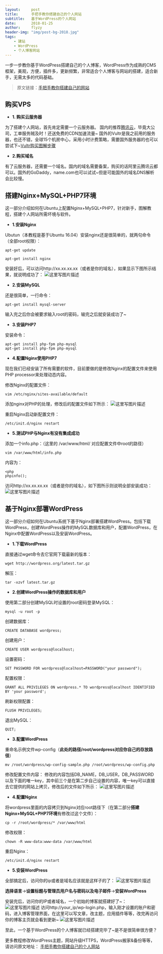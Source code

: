 ```yaml
---
layout:     post
title:      手把手教你搭建自己的个人网站
subtitle:   基于WordPress的个人网站
date:       2018-01-25
author:     flyzy
header-img: "img/post-bg-2018.jpg"
tags:
    - 建站
    - WordPress
    - 个人博客网站
---
```


一步一步教你基于WordPress搭建自己的个人博客，WordPress作为成熟的CMS框架，美观，方便，插件多，更新频繁，非常适合个人博客与网站的搭建，适合新手，无需太多的代码基础。

> 原文链接：[手把手教你搭建自己的网站](https://www.flyzy2005.cn/build-page)


购买VPS
-----
- **1. 购买云服务器**

为了搭建个人网站，首先肯定需要一个云服务器。
国内的推荐[腾讯云](https://cloud.tencent.com/redirect.php?redirect=1005&cps_key=42c9b322fd48ff0ce405a0c7d78612fd)，毕竟大公司，工单服务贼及时！还送免费的CDN加速流量~
国外的Vultr是我之前用的服务器，也还不错，全球15个机房中心，采用小时计费策略，需要国外服务器的也可以尝试下~[Vultr购买图解步骤](https://www.flyzy2005.cn/vps/vultr-deploy)

- **2.购买域名**

有了云服务器，还需要一个域名。国内的域名需要备案，购买的话阿里云腾讯云都可以。国外的GoDaddy，name.com也可以试试~但是可能国外的域名DNS解析会比较慢。


搭建Nginx+MySQL+PHP7环境
-----
这一部分介绍如何在Ubuntu上配置Nginx+MySQL+PHP7，针对新手，图解教程，搭建个人网站所需坏境与软件。

- **1.安装Nginx**

Ubutun（本教程是基于Ubuntu 16.04）安装nginx还是很简单的，就两句命令（全部root权限）：
```
apt-get update
 
apt-get install nginx
```
安装好后，可以访问http://xx.xx.xx.xx（或者是你的域名），如果显示下图所示结果，就说明成功了：
![这里写图片描述](http://img.blog.csdn.net/20180125160104206?watermark/2/text/aHR0cDovL2Jsb2cuY3Nkbi5uZXQvd2Y2MzI4NTY2OTU=/font/5a6L5L2T/fontsize/400/fill/I0JBQkFCMA==/dissolve/70/gravity/SouthEast)

- **2.安装MySQL**

还是很简单，一行命令：
```
apt-get install mysql-server
```
输入完之后你会被要求输入root的密码，输完之后就安装成功了~

- **3.安装PHP7**

安装命令：
```
apt-get install php-fpm php-mysql
apt-get install php-fpm php-mysql
```

- **4.配置Nginx使用PHP7**

现在我们已经安装了所有需要的软件，目前要做的是修改Nginx的配置文件来使用PHP processor来处理动态内容。

修改Nginx的配置文件：
```
vim /etc/nginx/sites-available/default
```
添加nginx对PHP的处理，修改后的配置文件如下所示：
![这里写图片描述](http://img.blog.csdn.net/20180125160344568?watermark/2/text/aHR0cDovL2Jsb2cuY3Nkbi5uZXQvd2Y2MzI4NTY2OTU=/font/5a6L5L2T/fontsize/400/fill/I0JBQkFCMA==/dissolve/70/gravity/SouthEast)

重启Nginx启动新配置文件：
```
/etc/init.d/nginx restart
```
- **5.测试PHP与Nginx有没有集成成功**

添加一个info.php：（这里的 /var/www/html/ 对应配置文件中root的路径）
```
vim /var/www/html/info.php
```
内容为：
```
<php 
phpinfo();
```
访问http://xx.xx.xx.xx（或者是你的域名），如下图所示则说明全部安装成功：
![这里写图片描述](http://img.blog.csdn.net/20180125160606202?watermark/2/text/aHR0cDovL2Jsb2cuY3Nkbi5uZXQvd2Y2MzI4NTY2OTU=/font/5a6L5L2T/fontsize/400/fill/I0JBQkFCMA==/dissolve/70/gravity/SouthEast)


基于Nginx部署WordPress
-----
这一部分介绍如何在Ubuntu系统下基于Nginx部署搭建WordPress。包括下载WordPress，创建WordPress操作的MySQL数据库和用户，配置WordPress，在Nginx中配置WordPress以及安装WordPress。

- **1.下载WordPress**

直接通过wget命令去它官网下载最新的版本：
```
wget http://wordpress.org/latest.tar.gz
```
解压：
```	
tar -xzvf latest.tar.gz
```

- **2.创建WordPress操作的数据库和用户**

使用第二部分创建MySQL时设置的root密码登录MySQL：
```
mysql -u root -p
```
创建数据库：
```
CREATE DATABASE wordpress;
```
创建用户：
```
CREATE USER wordpress@localhost;
```
设置密码：
```
SET PASSWORD FOR wordpress@localhost=PASSWORD("your password");
```
配置权限：
```
GRANT ALL PRIVILEGES ON wordpress.* TO wordpress@localhost IDENTIFIED BY 'your password';
```
刷新权限配置：
```	
FLUSH PRIVILEGES;
```
退出MySQL：
```	
QUIT;
```

- **3.配置WordPress**

重命名示例文件wp-config（**此处的路径/root/wordpress对应你自己的存放路径**）
```
mv /root/wordpress/wp-config-sample.php /root/wordpress/wp-config.php
```
修改配置文件内容：
修改的内容包括DB_NAME，DB_USER，DB_PASSWORD以及下面的唯一key，其中前三个是在第二步自己设置的内容，唯一key可以直接去它提供的网站上拷贝，修改后的文件如下所示：
![这里写图片描述](http://img.blog.csdn.net/20180125161135803?watermark/2/text/aHR0cDovL2Jsb2cuY3Nkbi5uZXQvd2Y2MzI4NTY2OTU=/font/5a6L5L2T/fontsize/400/fill/I0JBQkFCMA==/dissolve/70/gravity/SouthEast)

- **4.配置Nginx**

将wordpress里面的内容拷贝到Nginx对应root路径下（在第二部分**搭建Nginx+MySQL+PHP7环境**有修改过这个文件）：
```
cp -r /root/wordpress/* /var/www/html
```
修改权限：
```
chown -R www-data:www-data /var/www/html
```
重启Nginx：
```
/etc/init.d/nginx restart
```

- **5.安装WordPress**

全部搞定后，访问你的ip或者是域名应该就是这样子的了：
![这里写图片描述](http://img.blog.csdn.net/20180125161704687?watermark/2/text/aHR0cDovL2Jsb2cuY3Nkbi5uZXQvd2Y2MzI4NTY2OTU=/font/5a6L5L2T/fontsize/400/fill/I0JBQkFCMA==/dissolve/70/gravity/SouthEast)

**选择语言**->**设置标题与管理员用户名与密码以及电子邮件**->**安装WordPress**

安装完后，访问你的IP或者域名，一个初始的博客就搭建好了~：
![这里写图片描述](http://img.blog.csdn.net/20180125161759950?watermark/2/text/aHR0cDovL2Jsb2cuY3Nkbi5uZXQvd2Y2MzI4NTY2OTU=/font/5a6L5L2T/fontsize/400/fill/I0JBQkFCMA==/dissolve/70/gravity/SouthEast)
访问http://your_ip/wp-login.php，输入刚才设置的账户和密码，进入博客管理界面，在这里可以写文章，改主题，应用插件等等，改完再访问你的博客主页就会看到更新~
![这里写图片描述](http://img.blog.csdn.net/20180125161826205?watermark/2/text/aHR0cDovL2Jsb2cuY3Nkbi5uZXQvd2Y2MzI4NTY2OTU=/font/5a6L5L2T/fontsize/400/fill/I0JBQkFCMA==/dissolve/70/gravity/SouthEast)

至此，一个基于WordPress的个人博客就已经搭建完毕了~是不是很简单很方便？

更多教程修改WordPress主题，网站升级HTTPS，WordPress搬家&备份等等，请访问原文地址：
[手把手教你搭建自己的个人网站](https://www.flyzy2005.cn/build-page)

